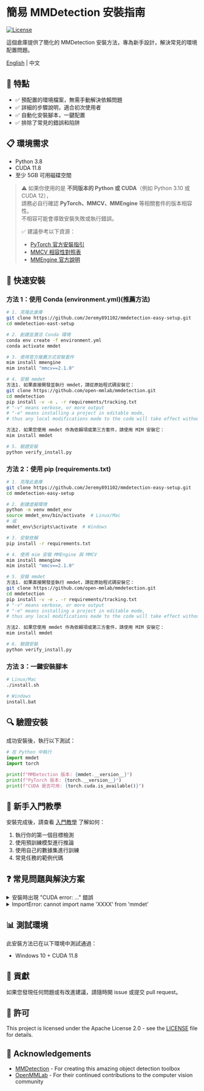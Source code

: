 # 簡易 MMDetection 安裝指南

[![License](https://img.shields.io/badge/License-Apache%202.0-blue.svg)](https://opensource.org/licenses/Apache-2.0)

這個倉庫提供了簡化的 MMDetection 安裝方法，專為新手設計，解決常見的環境配置問題。

[English](./README.md) | 中文

## 🌟 特點

- ✅ 預配置的環境檔案，無需手動解決依賴問題
- ✅ 詳細的步驟說明，適合初次使用者
- ✅ 自動化安裝腳本，一鍵配置
- ✅ 排除了常見的錯誤和陷阱

## 📋 環境需求

- Python 3.8  
- CUDA 11.8  
- 至少 5GB 可用磁碟空間

> ⚠️ 如果你使用的是 **不同版本的 Python 或 CUDA**（例如 Python 3.10 或 CUDA 12），  
>    請務必自行確認 **PyTorch、MMCV、MMEngine** 等相關套件的版本相容性。  
>    不相容可能會導致安裝失敗或執行錯誤。
>
> ✅ 建議參考以下資源：
> - [PyTorch 官方安裝指引](https://pytorch.org/get-started/locally/)
> - [MMCV 相容性對照表](https://github.com/open-mmlab/mmcv#installation)
> - [MMEngine 官方說明](https://github.com/open-mmlab/mmengine)

## 🚀 快速安裝

### 方法 1：使用 Conda (environment.yml)(推薦方法)

```bash
# 1. 克隆此倉庫
git clone https://github.com/Jeremy891102/mmdetection-easy-setup.git
cd mmdetection-east-setup

# 2. 創建並激活 Conda 環境
conda env create -f environment.yml
conda activate mmdet

# 3. 使用官方推薦方式安裝套件
mim install mmengine
mim install "mmcv==2.1.0"

# 4. 安裝 mmdet
方法1. 如果直接開發並執行 mmdet，請從原始程式碼安裝它：
git clone https://github.com/open-mmlab/mmdetection.git
cd mmdetection
pip install -v -e . -r requirements/tracking.txt
# "-v" means verbose, or more output
# "-e" means installing a project in editable mode,
# thus any local modifications made to the code will take effect without reinstallation.

方法2. 如果您使用 mmdet 作為依賴項或第三方套件，請使用 MIM 安裝它：
mim install mmdet

# 5. 驗證安裝
python verify_install.py
```

### 方法 2：使用 pip (requirements.txt)

```bash
# 1. 克隆此倉庫
git clone https://github.com/Jeremy891102/mmdetection-easy-setup.git
cd mmdetection-easy-setup

# 2. 創建虛擬環境
python -m venv mmdet_env
source mmdet_env/bin/activate  # Linux/Mac
# 或
mmdet_env\Scripts\activate  # Windows

# 3. 安裝依賴
pip install -r requirements.txt

# 4. 使用 mim 安裝 MMEngine 與 MMCV
mim install mmengine
mim install "mmcv==2.1.0"

# 5. 安裝 mmdet
方法1. 如果直接開發並執行 mmdet，請從原始程式碼安裝它：
git clone https://github.com/open-mmlab/mmdetection.git
cd mmdetection
pip install -v -e . -r requirements/tracking.txt
# "-v" means verbose, or more output
# "-e" means installing a project in editable mode,
# thus any local modifications made to the code will take effect without reinstallation.

方法2. 如果您使用 mmdet 作為依賴項或第三方套件，請使用 MIM 安裝它：
mim install mmdet

# 6. 驗證安裝
python verify_install.py
```

### 方法 3：一鍵安裝腳本

```bash
# Linux/Mac
./install.sh

# Windows
install.bat
```

## 🔍 驗證安裝

成功安裝後，執行以下測試：

```python
# 在 Python 中執行
import mmdet
import torch

print(f"MMDetection 版本: {mmdet.__version__}")
print(f"PyTorch 版本: {torch.__version__}")
print(f"CUDA 是否可用: {torch.cuda.is_available()}")
```

## 📝 新手入門教學

安裝完成後，請查看 [入門教學](./getting_started.md) 了解如何：

1. 執行你的第一個目標檢測
2. 使用預訓練模型進行推論
3. 使用自己的數據集進行訓練
4. 常見任務的範例代碼

## ❓ 常見問題與解決方案

<details>
<summary>安裝時出現 "CUDA error: ..." 錯誤</summary>
這通常表示 PyTorch 版本與您的 CUDA 版本不匹配。請確保使用與您系統 CUDA 版本相匹配的 PyTorch。您可以在 [PyTorch 官網](https://pytorch.org/get-started/locally/) 找到對應版本。
</details>

<details>
<summary>ImportError: cannot import name 'XXXX' from 'mmdet'</summary>
這通常是 MMCV 和 MMDetection 版本不匹配導致的。請確保使用我們提供的環境文件，其中版本已經過兼容性測試。
</details>

## 📊 測試環境

此安裝方法已在以下環境中測試通過：

- Windows 10 + CUDA 11.8

## 👥 貢獻

如果您發現任何問題或有改進建議，請隨時開 issue 或提交 pull request。

## 📜 許可

This project is licensed under the Apache License 2.0 - see the [LICENSE](LICENSE) file for details.

## 🙏 Acknowledgements

- [MMDetection](https://github.com/open-mmlab/mmdetection) - For creating this amazing object detection toolbox
- [OpenMMLab](https://openmmlab.com/) - For their continued contributions to the computer vision community
